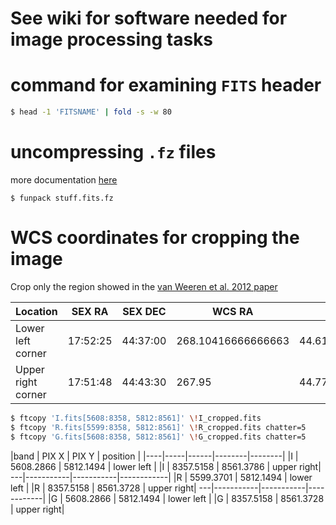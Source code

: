 # See wiki for software needed for image processing tasks 

# command for examining `FITS` header 
```sh
$ head -1 'FITSNAME' | fold -s -w 80
```

# uncompressing `.fz` files 
more documentation [here](http://archive.noao.edu/doc/SDM_fpack_usernotes.html)
```
$ funpack stuff.fits.fz
```


# WCS coordinates for cropping the image 
Crop only the region showed in the [van Weeren et al. 2012
paper](http://arXiv.org/1206.2294) 


Location           | SEX RA | SEX DEC | WCS RA | WCS DEC 
-------------------|--------|---------|--------|-----------------
Lower left corner  | 17:52:25 | 44:37:00 | 268.10416666666663 | 44.61666666666667
Upper right corner | 17:51:48 | 44:43:30 | 267.95 | 44.770833   

```sh
$ ftcopy 'I.fits[5608:8358, 5812:8561]' \!I_cropped.fits
$ ftcopy 'R.fits[5599:8358, 5812:8561]' \!R_cropped.fits chatter=5
$ ftcopy 'G.fits[5608:8358, 5812:8561]' \!G_cropped.fits chatter=5
```
 
|band | PIX X | PIX Y |  position | 
|----|-----|------|--------|--------|
|I | 5608.2866 | 5812.1494 | lower left | 
|I | 8357.5158 | 8561.3786 | upper right| 
---|-----------|-----------|------------|
|R | 5599.3701 | 5812.1494 | lower left | 
|R | 8357.5158 | 8561.3728 | upper right| 
---|-----------|-----------|------------|
|G | 5608.2866 | 5812.1494 | lower left | 
|G | 8357.5158 | 8561.3728 | upper right| 
